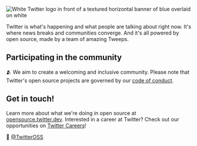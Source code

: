 ![White Twitter logo in front of a textured horizontal banner of blue overlaid on white](https://raw.githubusercontent.com/twitter/.github/main/profile/twitter-banner.png)

Twitter is what's happening and what people are talking about right now.
It's where news breaks and communities converge.
And it's all powered by open source, made by a team of amazing Tweeps.

## Participating in the community

🫂 We aim to create a welcoming and inclusive community. Please note that Twitter's open source projects are governed by our [code of conduct](https://github.com/twitter/.github/blob/main/code-of-conduct.md).

## Get in touch!

Learn more about what we're doing in open source at [opensource.twitter.dev](https://opensource.twitter.dev).
Interested in a career at Twitter? Check out our opportunities on [Twitter Careers](https://careers.twitter.com/)!

👋  [@TwitterOSS](https://twitter.com/TwitterOSS)
